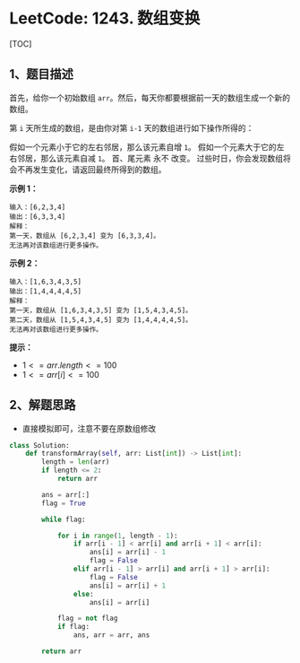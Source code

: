 # LeetCode: 1243. 数组变换

[TOC]

## 1、题目描述

首先，给你一个初始数组 `arr`。然后，每天你都要根据前一天的数组生成一个新的数组。

第 `i` 天所生成的数组，是由你对第 `i-1` 天的数组进行如下操作所得的：

假如一个元素小于它的左右邻居，那么该元素自增 `1`。
假如一个元素大于它的左右邻居，那么该元素自减 `1`。
首、尾元素 永不 改变。
过些时日，你会发现数组将会不再发生变化，请返回最终所得到的数组。

 

**示例 1：**

```
输入：[6,2,3,4]
输出：[6,3,3,4]
解释：
第一天，数组从 [6,2,3,4] 变为 [6,3,3,4]。
无法再对该数组进行更多操作。
```


**示例 2：**

```
输入：[1,6,3,4,3,5]
输出：[1,4,4,4,4,5]
解释：
第一天，数组从 [1,6,3,4,3,5] 变为 [1,5,4,3,4,5]。
第二天，数组从 [1,5,4,3,4,5] 变为 [1,4,4,4,4,5]。
无法再对该数组进行更多操作。
```

**提示：**

-   $1 <= arr.length <= 100$
-   $1 <= arr[i] <= 100$



## 2、解题思路

-   直接模拟即可，注意不要在原数组修改



```python
class Solution:
    def transformArray(self, arr: List[int]) -> List[int]:
        length = len(arr)
        if length <= 2:
            return arr

        ans = arr[:]
        flag = True

        while flag:

            for i in range(1, length - 1):
                if arr[i - 1] < arr[i] and arr[i + 1] < arr[i]:
                    ans[i] = arr[i] - 1
                    flag = False
                elif arr[i - 1] > arr[i] and arr[i + 1] > arr[i]:
                    flag = False
                    ans[i] = arr[i] + 1
                else:
                    ans[i] = arr[i]

            flag = not flag
            if flag:
                ans, arr = arr, ans

        return arr
```


